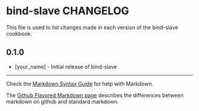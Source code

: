 bind-slave CHANGELOG
====================

This file is used to list changes made in each version of the bind-slave cookbook.

0.1.0
-----
- [your_name] - Initial release of bind-slave

- - -
Check the [Markdown Syntax Guide](http://daringfireball.net/projects/markdown/syntax) for help with Markdown.

The [Github Flavored Markdown page](http://github.github.com/github-flavored-markdown/) describes the differences between markdown on github and standard markdown.
